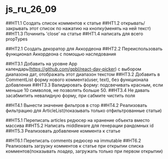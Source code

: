 # js_ru_26_09

##HT1.1 Создать список комментов к статье
##HT1.2 открывать/закрывать этот список по нажатию на кнопку(менять на ней текст)
##HT1.3 Починить 'close' на статье
##HT1.4 написать для всего propTypes

##HT2.1 Создать декоратор для Аккордеона
##HT2.2 Переиспользовать функционал Аккордеона с помощью наследования

##HT3.1 Добавить на уровне App календарь(https://github.com/gpbl/react-day-picker) с выбором диапазона дат, отображать этот диапазон текстом
##HT3.2 Добавить в CommentList форму нового коммента(user, text), без функционала добавления
##HT3.3 Валидировать форму: подсвечивать красным, если меньше 10 символов, не позволять больше 50.
##HT3.4 Не давать засабмитить невалидную форму, при сабмите чистить поля

##HT4.1 Вынести значение фильтров в стор
##HT4.2 Реализовать фильтрацию для ArticleList(показывать только отфильтрованные статьи)

##HT5.1 Переписать articles редюсер на хранение объекта вместо массива
##HT5.2 Написать middleware для генерации рандомных id
##HT5.3 Реализовать добавление коммента к статье

##HT6.1 Переписать comments редюсер на immutable
##HT6.2 Реализовать загрузку комментов к статье при открытии списка комментов(показывать лоадер, загружать только при первом открытии)